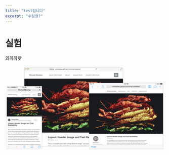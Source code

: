 ```yaml
---
title: "test입니다"
excerpt: "수정정?"
---
```


# 실험

와하하핫

![screenshot](./../images/2024-08-10-test/screenshot.png)
